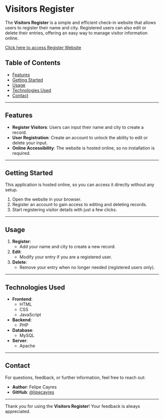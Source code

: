 # Visitors Register

The **Visitors Register** is a simple and efficient check-in website that allows users to register their name and city. 
Registered users can also edit or delete their entries, offering an easy way to manage visitor information online.


<a href='https://visitors-register-fsc.wuaze.com/' target = '_blank'>Click here to access Register Website</a>
## Table of Contents

- [Features](#features)
- [Getting Started](#getting-started)
- [Usage](#usage)
- [Technologies Used](#technologies-used)
- [Contact](#contact)

---

## Features

- **Register Visitors**: Users can input their name and city to create a record.
- **User Registration**: Create an account to unlock the ability to edit or delete your input.
- **Online Accessibility**: The website is hosted online, so no installation is required.

---

## Getting Started

This application is hosted online, so you can access it directly without any setup. 

1. Open the website in your browser.
2. Register an account to gain access to editing and deleting records.
3. Start registering visitor details with just a few clicks.

---

## Usage

1. **Register**:
   - Add your name and city to create a new record.
2. **Edit**:
   - Modify your entry if you are a registered user.
3. **Delete**:
   - Remove your entry when no longer needed (registered users only).

---

## Technologies Used

- **Frontend**:
  - HTML
  - CSS
  - JavaScript
- **Backend**:
  - PHP
- **Database**:
  - MySQL
- **Server**:
  - Apache

---

## Contact

For questions, feedback, or further information, feel free to reach out:

- **Author**: Felipe Cayres
- **GitHub**: [@lipecayres](https://github.com/lipecayres)

---

Thank you for using the **Visitors Register**! Your feedback is always appreciated.
